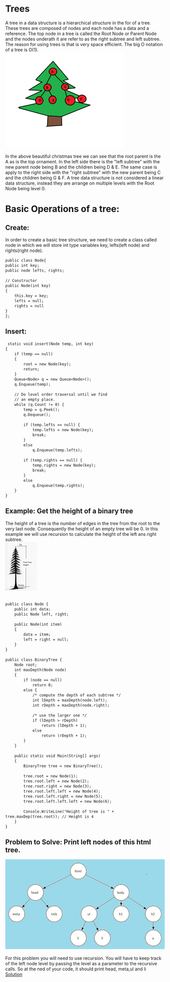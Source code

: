 # Trees
A tree in a data structure is a hierarchical structure in the for of a tree. These trees are composed of nodes and each node has a data and a reference. The top node in a tree is called the Root Node or Parent Node and the nodes underath it are refer to as the right subtree and left subtree. The reason for using trees is that is very space efficient. The big O notation of a tree is O(1).<br>
![Screenshot](pictures/ex.png)<br><br>
In the above beautiful christmas tree we can see that the root parent is the A as is the top ornament. In the left side there is the "left subtree" with the new parent node being B and the children being D & E. The same case is apply to the right side with the "right subtree" with the new parent being C and the children being G & F. A tree data structure is not considered a linear data structure, instead they are arrange on multiple levels with the Root Node being level 0.<br>

# Basic Operations of a tree:
## Create:
In order to create a basic tree structure, we need to create a class called node in which we will store int type variables key, lefts(left node) and rights(right node).
```
public class Node{
public int key;
public node lefts, rights;

// Constructor
public Node(int key)
{
    this.key = key;
    lefts = null;
    rights = null
}
};
```
## Insert:
```
 static void insert(Node temp, int key)
{
    if (temp == null) 
    {
        root = new Node(key);
        return;
    }
    Queue<Node> q = new Queue<Node>();
    q.Enqueue(temp);

    // Do level order traversal until we find
    // an empty place.
    while (q.Count != 0) {
        temp = q.Peek();
        q.Dequeue();

        if (temp.lefts == null) {
            temp.lefts = new Node(key);
            break;
        }
        else
            q.Enqueue(temp.lefts);

        if (temp.rights == null) {
            temp.rights = new Node(key);
            break;
        }
        else
            q.Enqueue(temp.rights);
    }
}
```
## Example: Get the height of a binary tree
The height of a tree is the number of edges in the tree from the root to the very last node. Consequently the height of an empty tree will be 0. In this example we will use recursion to calculate the height of the left ans right subtree.<br>
![Screenshot](pictures/height.png)<br><br>
```
public class Node {
    public int data;
    public Node left, right;
  
    public Node(int item)
    {
        data = item;
        left = right = null;
    }
}
  
public class BinaryTree {
    Node root;
    int maxDepth(Node node)
    {
        if (node == null)
            return 0;
        else {
            /* compute the depth of each subtree */
            int lDepth = maxDepth(node.left);
            int rDepth = maxDepth(node.right);
  
            /* use the larger one */
            if (lDepth > rDepth)
                return (lDepth + 1);
            else
                return (rDepth + 1);
        }
    }
  
    public static void Main(String[] args)
    {
        BinaryTree tree = new BinaryTree();
  
        tree.root = new Node(1);
        tree.root.left = new Node(2);
        tree.root.right = new Node(3);
        tree.root.left.left = new Node(4);
        tree.root.left.right = new Node(5);
        tree.root.left.left.left = new Node(6);
  
        Console.WriteLine("Height of tree is " + tree.maxDep(tree.root)); // Height is 4
    }
}
```
## Problem to Solve: Print left nodes of this html tree.
![Screenshot](pictures/html.png)<br><br>
For this problem you will need to use recursion. You will have to keep track of the left node level by passing the level as a parameter to the recursive calls. So at the ned of your code, it should print head, meta,ul and li<br>
[Solution](https://github.com/learrieta/Solutions.git)



